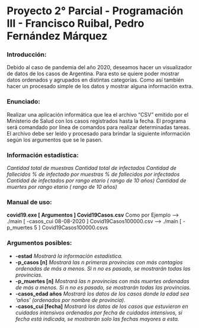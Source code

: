 # Proyecto 2° Parcial - Programación III - Francisco Ruibal, Pedro Fernández Márquez
### Introducción:
Debido al caso de pandemia del año 2020, deseamos hacer un visualizador de datos de los casos
de Argentina. Para esto se quiere poder mostrar datos ordenados y agrupados en distintas categorías.
Como así también hacer un procesado simple de los datos y mostrar alguna información extra.
### Enunciado:
Realizar una aplicación informática que lea el archivo “CSV” emitido por el Ministerio de Salud con
los casos registrados hasta la fecha. El programa será comandado por línea de comandos para realizar
determinadas tareas.
El archivo debe ser leído y procesado para brindar la siguiente información según los argumentos
que se le pasen.
### Información estadística:
*Cantidad total de muestras
Cantidad total de infectados
Cantidad de fallecidos
% de infectado por muestras
% de fallecidos por infectados
Cantidad de infectados por rango etario ( rango de 10 años)
Cantidad de muertes por rango etario ( rango de 10 años)*
### Manual de uso:
**covid19.exe [ Argumentos ] Covid19Casos.csv**
Como por Ejemplo --> ./main [ -casos_cui 08-08-2020 ] Covid19Casos100000.csv
                 --> ./main [ -p_muertes 5 ] Covid19Casos100000.csvs
### Argumentos posibles:
- **-estad** *Mostrará la información estadística.*
- **-p_casos [n]** *Mostrará las n primeras provincias con más contagios ordenadas de más a menos. Si n no es pasado, se mostrarán todas las provincias.*
- **-p_muertes [n]** *Mostrará las n provincias con más muertes ordenadas de más a menos. Si n no es pasado, se mostrarán todas las provincias.*
- **-casos_edad años** *Mostrará los datos de los casos donde la edad sea ‘años’ (ordenados por nombre de provincia).*
- **-casos_cui [fecha]** *Mostrará los datos de los casos que estuvieron en cuidados intensivos ordenados por fecha de cuidados intensivos, si fecha está indicada, se mostrarán solo las fechas mayores a esta.*
